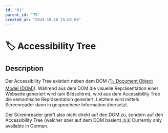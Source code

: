```yaml
---
id: "81"
parent_id: "75"
created_at: "2024-10-28 15:02:06"
---
```


# 🏷️ Accessibility Tree

## Description

Der Accessibility Tree existiert neben dem DOM ([🏷️ Document Object Model (DOM)](/en/tags/document-object-model-dom)). Während aus dem DOM die visuelle Repräsentation einer Webseite generiert wird (am Bildschirm), wird aus dem Accessibility Tree die semantische Repräsentation generiert. Letztere wird mittels Screenreader dann in gesprochene Information übersetzt.

Der Screenreader greift also nicht direkt auf den DOM zu, sondern auf den Accessibility Tree (welcher aber auf dem DOM basiert).🇩🇪 Currently only available in German.
